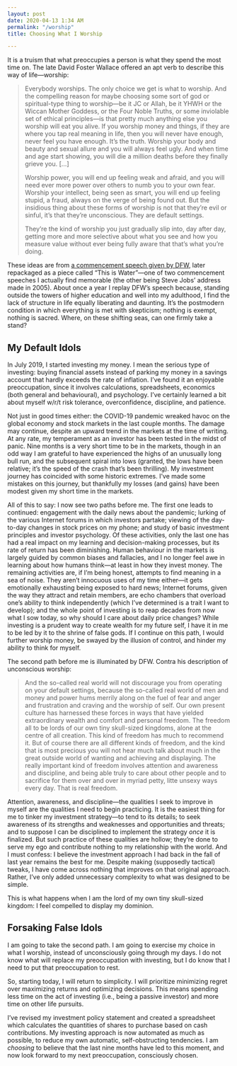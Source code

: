 ```yaml
---
layout: post
date: 2020-04-13 1:34 AM
permalink: "/worship"
title: Choosing What I Worship

---
```

It is a truism that what preoccupies a person is what they spend the most time on. The late David Foster Wallace offered an apt verb to describe this way of life—worship:

> Everybody worships. The only choice we get is what to worship. And the compelling reason for maybe choosing some sort of god or spiritual-type thing to worship—be it JC or Allah, be it YHWH or the Wiccan Mother Goddess, or the Four Noble Truths, or some inviolable set of ethical principles—is that pretty much anything else you worship will eat you alive. If you worship money and things, if they are where you tap real meaning in life, then you will never have enough, never feel you have enough. It’s the truth. Worship your body and beauty and sexual allure and you will always feel ugly. And when time and age start showing, you will die a million deaths before they finally grieve you. \[…\]
>
> Worship power, you will end up feeling weak and afraid, and you will need ever more power over others to numb you to your own fear. Worship your intellect, being seen as smart, you will end up feeling stupid, a fraud, always on the verge of being found out. But the insidious thing about these forms of worship is not that they’re evil or sinful, it’s that they’re unconscious. They are default settings.
>
> They’re the kind of worship you just gradually slip into, day after day, getting more and more selective about what you see and how you measure value without ever being fully aware that that’s what you’re doing.

These ideas are from [a commencement speech given by DFW,](https://www.youtube.com/watch?v=8CrOL-ydFMI) later repackaged as a piece called “This is Water”—one of two commencement speeches I actually find memorable (the other being Steve Jobs’ address made in 2005). About once a year I replay DFW’s speech because, standing outside the towers of higher education and well into my adulthood, I find the lack of structure in life equally liberating and daunting. It’s the postmodern condition in which everything is met with skepticism; nothing is exempt, nothing is sacred. Where, on these shifting seas, can one firmly take a stand?

## My Default Idols

In July 2019, I started investing my money. I mean the serious type of investing: buying financial assets instead of parking my money in a savings account that hardly exceeds the rate of inflation. I’ve found it an enjoyable preoccupation, since it involves calculations, spreadsheets, economics (both general and behavioural), and psychology. I’ve certainly learned a bit about myself w/r/t risk tolerance, overconfidence, discipline, and patience.

Not just in good times either: the COVID-19 pandemic wreaked havoc on the global economy and stock markets in the last couple months. The damage may continue, despite an upward trend in the markets at the time of writing. At any rate, my temperament as an investor has been tested in the midst of panic. Nine months is a very short time to be in the markets, though in an odd way I am grateful to have experienced the highs of an unusually long bull run, and the subsequent spiral into lows (granted, the lows have been relative; it’s the speed of the crash that’s been thrilling). My investment journey has coincided with some historic extremes. I’ve made some mistakes on this journey, but thankfully my losses (and gains) have been modest given my short time in the markets.

All of this to say: I now see two paths before me.‌ The first one leads to continued: engagement with the daily news about the pandemic; lurking of the various Internet forums in which investors partake; viewing of the day-to-day changes in stock prices on my phone; and study of basic investment principles and investor psychology. Of these activities, only the last one has had a real impact on my learning and decision-making processes, but its rate of return has been diminishing. Human behaviour in the markets is largely guided by common biases and fallacies, and I no longer feel awe in learning about how humans think—at least in how they invest money. The remaining activities are, if I’m being honest, attempts to find meaning in a sea of noise. They aren’t innocuous uses of my time either—it gets emotionally exhausting being exposed to hard news; Internet forums, given the way they attract and retain members, are echo chambers that overload one’s ability to think independently (which I’ve determined is a trait I want to develop); and the whole point of investing is to reap decades from now what I sow today, so why should I care about daily price changes? While investing is a prudent way to create wealth for my future self, I have it in me to be led by it to the shrine of false gods. If I continue on this path, I would further worship money, be swayed by the illusion of control, and hinder my ability to think for myself.

The second path before me is illuminated by DFW. Contra his description of unconscious worship:

> And the so-called real world will not discourage you from operating on your default settings, because the so-called real world of men and money and power hums merrily along on the fuel of fear and anger and frustration and craving and the worship of self. Our own present culture has harnessed these forces in ways that have yielded extraordinary wealth and comfort and personal freedom. The freedom all to be lords of our own tiny skull-sized kingdoms, alone at the centre of all creation. This kind of freedom has much to recommend it. But of course there are all different kinds of freedom, and the kind that is most precious you will not hear much talk about much in the great outside world of wanting and achieving and displaying. The really important kind of freedom involves attention and awareness and discipline, and being able truly to care about other people and to sacrifice for them over and over in myriad petty, litte unsexy ways every day. That is real freedom.

Attention, awareness, and discipline—the qualities I seek to improve in myself are the qualities I need to begin practicing. It is the easiest thing for me to tinker my investment strategy—to tend to its details; to seek awareness of its strengths and weaknesses and opportunities and threats; and to suppose I can be disciplined to implement the strategy _once_ it is finalized. But such practice of these qualities are hollow; they’re done to serve my ego and contribute nothing to my relationship with the world. And I must confess: I believe the investment approach I had back in the fall of last year remains the best for me. Despite making (supposedly tactical) tweaks, I have come across nothing that improves on that original approach. Rather, I’ve only added unnecessary complexity to what was designed to be simple.

This is what happens when I am the lord of my own tiny skull-sized kingdom:‌ I feel compelled to display my dominion.

## Forsaking False Idols

I am going to take the second path. I am going to exercise my choice in what I worship, instead of unconsciously going through my days. I do not know what will replace my preoccupation with investing, but I do know that I need to put that preoccupation to rest.

So, starting today, I will return to simplicity. I will prioritize minimizing regret over maximizing returns and optimizing decisions. This means spending less time on the act of investing (i.e., being a passive investor) and more time on other life pursuits.

I’ve revised my investment policy statement and created a spreadsheet which calculates the quantities of shares to purchase based on cash contributions. My investing approach is now automated as much as possible, to reduce my own automatic, self-obstructing tendencies. I am _choosing_ to believe that the last nine months have led to this moment, and now look forward to my next preoccupation, consciously chosen.
